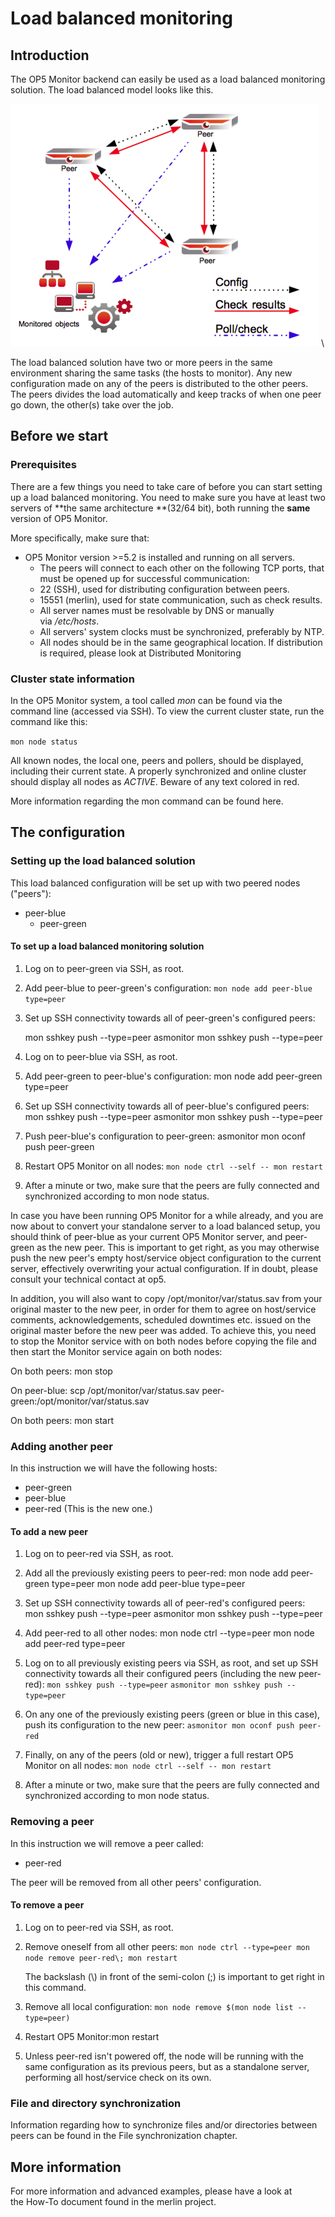 # Load balanced monitoring

## Introduction

The OP5 Monitor backend can easily be used as a load balanced monitoring solution. The load balanced model looks like this.

![](images/16482411/21300233.png) \


The load balanced solution have two or more peers in the same environment sharing the same tasks (the hosts to monitor). Any new configuration made on any of the peers is distributed to the other peers. The peers divides the load automatically and keep tracks of when one peer go down, the other(s) take over the job.

## Before we start

### Prerequisites

There are a few things you need to take care of before you can start setting up a load balanced monitoring. You need to make sure you have at least two servers of **the same architecture **(32/64 bit), both running the **same** version of OP5 Monitor.

More specifically, make sure that:

- OP5 Monitor version \>=5.2 is installed and running on all servers.
  - The peers will connect to each other on the following TCP ports, that must be opened up for successful communication:
  - 22 (SSH), used for distributing configuration between peers.
  - 15551 (merlin), used for state communication, such as check results.
  - All server names must be resolvable by DNS or manually via */etc/hosts*.
  - All servers' system clocks must be synchronized, preferably by NTP.
  - All nodes should be in the same geographical location. If distribution is required, please look at Distributed Monitoring

### Cluster state information

In the OP5 Monitor system, a tool called *mon* can be found via the command line (accessed via SSH). To view the current cluster state, run the command like this:

`mon node status`

All known nodes, the local one, peers and pollers, should be displayed, including their current state. A properly synchronized and online cluster should display all nodes as *ACTIVE*. Beware of any text colored in red.

More information regarding the mon command can be found here.

## The configuration

### Setting up the load balanced solution

This load balanced configuration will be set up with two peered nodes ("peers"):

- peer-blue
  - peer-green

#### To set up a load balanced monitoring solution

1. Log on to peer-green via SSH, as root.

2. Add peer-blue to peer-green's configuration:
    `mon node add peer-blue type=peer`
3. Set up SSH connectivity towards all of peer-green's configured peers:

    mon sshkey push --type=peer
    asmonitor mon sshkey push --type=peer

4. Log on to peer-blue via SSH, as root.
5. Add peer-green to peer-blue's configuration:
    mon node add peer-green type=peer
6. Set up SSH connectivity towards all of peer-blue's configured peers:
    mon sshkey push --type=peer
    asmonitor mon sshkey push --type=peer
7. Push peer-blue's configuration to peer-green:
    asmonitor mon oconf push peer-green
8. Restart OP5 Monitor on all nodes:
    `mon node ctrl --self -- mon restart`

9. After a minute or two, make sure that the peers are fully connected and synchronized according to mon node status.

In case you have been running OP5 Monitor for a while already, and you are now about to convert your standalone server to a load balanced setup, you should think of peer-blue as your current OP5 Monitor server, and peer-green as the new peer. This is important to get right, as you may otherwise push the new peer's empty host/service object configuration to the current server, effectively overwriting your actual configuration. If in doubt, please consult your technical contact at op5.

In addition, you will also want to copy /opt/monitor/var/status.sav from your original master to the new peer, in order for them to agree on host/service comments, acknowledgements, scheduled downtimes etc. issued on the original master before the new peer was added. To achieve this, you need to stop the Monitor service with on both nodes before copying the file and then start the Monitor service again on both nodes:

On both peers: mon stop

On peer-blue: scp /opt/monitor/var/status.sav peer-green:/opt/monitor/var/status.sav

On both peers: mon start

### Adding another peer

In this instruction we will have the following hosts:

- peer-green
- peer-blue
- peer-red (This is the new one.)

#### To add a new peer

1. Log on to peer-red via SSH, as root.

2. Add all the previously existing peers to peer-red:
    mon node add peer-green type=peer
    mon node add peer-blue type=peer
3. Set up SSH connectivity towards all of peer-red's configured peers:
    mon sshkey push --type=peer
    asmonitor mon sshkey push --type=peer
4. Add peer-red to all other nodes:
    mon node ctrl --type=peer mon node add peer-red type=peer
5. Log on to all previously existing peers via SSH, as root, and set up SSH connectivity towards all their configured peers (including the new peer-red):
    `mon sshkey push --type=peer`
    `asmonitor mon sshkey push --type=peer`

6. On any one of the previously existing peers (green or blue in this case), push its configuration to the new peer:
    `asmonitor mon oconf push peer-red `
7. Finally, on any of the peers (old or new), trigger a full restart OP5 Monitor on all nodes:
    `mon node ctrl --self -- mon restart`
8. After a minute or two, make sure that the peers are fully connected and synchronized according to mon node status.

### Removing a peer

In this instruction we will remove a peer called:

- peer-red

The peer will be removed from all other peers' configuration.

#### To remove a peer

1. Log on to peer-red via SSH, as root.
2. Remove oneself from all other peers:
    `mon node ctrl --type=peer mon node remove peer-red\; mon restart`

    The backslash (\\) in front of the semi-colon (;) is important to get right in this command.

3. Remove all local configuration:
    `mon node remove $(mon node list --type=peer) `

4. Restart OP5 Monitor:mon restart
5. Unless peer-red isn't powered off, the node will be running with the same configuration as its previous peers, but as a standalone server, performing all host/service check on its own.

### File and directory synchronization

Information regarding how to synchronize files and/or directories between peers can be found in the File synchronization chapter.

## More information

For more information and advanced examples, please have a look at the How-To document found in the merlin project.
